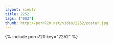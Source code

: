 ```yaml
--- 
layout: sieutv
title: 2252
tags: ["002"]
thumb: http://porn720.net/video/2252/poster.jpg
---
```

{% include porn720 key="2252" %} 
